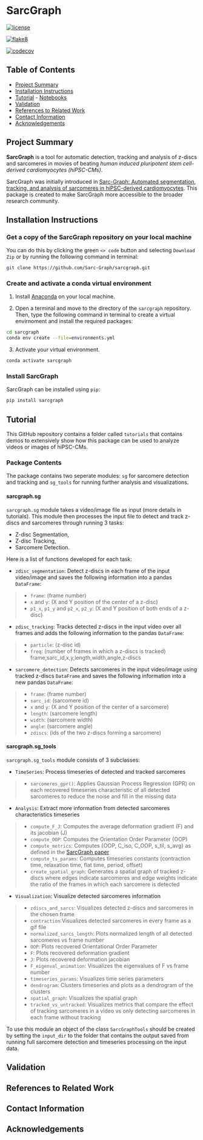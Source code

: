 # **SarcGraph**

[![license](https://img.shields.io/badge/license-MIT-green.svg)](https://github.com/Sarc-Graph/sarcgraph#license)

[![flake8](https://github.com/Sarc-Graph/sarcgraph/actions/workflows/black_flake8.yml/badge.svg)](https://github.com/Sarc-Graph/sarcgraph/actions/workflows/black_flake8.yml)

[![codecov](https://codecov.io/gh/Sarc-Graph/sarcgraph/branch/main/graph/badge.svg?token=XNE85EJ4GX)](https://codecov.io/gh/Sarc-Graph/sarcgraph)

## **Table of Contents**
* [Project Summary](#summary)
* [Installation Instructions](#install)
* [Tutorial](#tutorial) - [Notebooks](https://github.com/Sarc-Graph/sarcgraph/tree/main/tutorials)
* [Validation](#validation)
* [References to Related Work](#references)
* [Contact Information](#contact)
* [Acknowledgements](#acknowledge)

## **Project Summary** <a name="summary"></a>

**SarcGraph** is a tool for automatic detection, tracking and analysis of
z-discs and sarcomeres in movies of beating *human induced pluripotent stem
cell-derived cardiomyocytes (hiPSC-CMs)*.

SarcGraph was initially introduced in [Sarc-Graph: Automated segmentation, tracking, and analysis of sarcomeres in hiPSC-derived cardiomyocytes](https://journals.plos.org/ploscompbiol/article?id=10.1371/journal.pcbi.1009443).
This package is created to make SarcGraph more accessible to the broader
research community.

## **Installation Instructions** <a name="install"></a>

### **Get a copy of the SarcGraph repository on your local machine**

You can do this by clicking the green ``<> code`` button and selecting ``Download Zip`` or by running the following command in terminal:

```bash
git clone https://github.com/Sarc-Graph/sarcgraph.git
```

### **Create and activate a conda virtual environment**

1. Install [Anaconda](https://docs.anaconda.com/anaconda/install/) on your local machine.

2. Open a terminal and move to the directory of the ``sarcgraph`` repository. Then, type the following command in terminal to create a virtual envirnoment and install the required packages:

```bash
cd sarcgraph
conda env create --file=environments.yml
```

3. Activate your virtual environment.

```bash
conda activate sarcgraph
```

### **Install SarcGraph**

SarcGraph can be installed using ``pip``:

```bash
pip install sarcgraph
```

## **Tutorial** <a name="tutorial"></a>

This GitHub repository contains a folder called ``tutorials`` that contains demos to extensively show how this package can be used to analyze videos or images of hiPSC-CMs.

### **Package Contents** <a name="whats-in-package"></a>

The package contains two seperate modules: `sg` for sarcomere detection and tracking and `sg_tools` for running further analysis and visualizations.

#### **sarcgraph.sg** <a name="sarcgraph.py"></a>
`sarcgraph.sg` module takes a video/image file as input (more details in tutorials). This module then processes the input file to detect and track z-discs and sarcomeres through running 3 tasks:

 - Z-disc Segmentation,
 - Z-disc Tracking,
 - Sarcomere Detection.

Here is a list of functions developed for each task:

- `zdisc_segmentation`: Detect z-discs in each frame of the input video/image and saves the following information into a pandas `DataFrame`:

> - `frame`: (frame number) 
> - `x` and `y`: (X and Y position of the center of a z-disc)
> - `p1_x`, `p1_y` and `p2_x`, `p2_y`: (X and Y position of both ends of a z-disc)

- `zdisc_tracking`: Tracks detected z-discs in the input video over all frames and adds the following information to the pandas `DataFrame`:

> - `particle`: (z-disc id)
> - `freq`: (number of frames in which a z-discs is tracked)
frame,sarc_id,x,y,length,width,angle,z-discs

- `sarcomere_detection`: Detects sarcomeres in the input video/image using tracked z-discs `DataFrame` and saves the following information into a new pandas `DataFrame`:

> - `frame`: (frame number)
> - `sarc_id`: (sarcomere id)
> - `x` and `y`: (X and Y position of the center of a sarcomere)
> - `length`: (sarcomere length)
> - `width`: (sarcomere width)
> - `angle`: (sarcomere angle)
> - `zdiscs`: (ids of the two z-discs forming a sarcomere)


#### **sarcgraph.sg_tools** <a name="sarcgraph_tools.py"></a>

`sarcgraph.sg_tools` module consists of 3 subclasses:

- `TimeSeries`: Process timeseries of detected and tracked sarcomeres

> - `sarcomeres_gpr()`: Applies Gaussian Process Regression (GPR) on each recovered timeseries characteristic of all detected sarcomeres to reduce the noise and fill in the missing data

- `Analysis`: Extract more information from detected sarcomeres characteristics timeseries

> - `compute_F_J`: Computes the average deformation gradient (F) and its jacobian (J)
> - `compute_OOP`: Computes the Orientation Order Parameter (OOP)
> - `compute_metrics`: Computes {OOP, C_iso, C_OOP, s_til, s_avg} as defined in the [SarcGraph paper](https://journals.plos.org/ploscompbiol/article?id=10.1371/journal.pcbi.1009443)
> - `compute_ts_params`: Computes timeseries constants (contraction time, relaxation time, flat time, period, offset)
> - `create_spatial_graph`: Generates a spatial graph of tracked z-discs where edges indicate sarcomeres and edge weights indicate the ratio of the frames in which each sarcomere is detected

- `Visualization`: Visualize detected sarcomeres information

> - `zdiscs_and_sarcs`: Visualizes detected z-discs and sarcomeres in the chosen frame
> - `contraction`:Visualizes detected sarcomeres in every frame as a gif file
> - `normalized_sarcs_length`: Plots normalized length of all detected sarcomeres vs frame number
> - `OOP`: Plots recovered Orientational Order Parameter
> - `F`: Plots recovered deformation gradient
> - `J`: Plots recovered deformation jacobian
> - `F_eigenval_animation`: Visualizes the eigenvalues of F vs frame number
> - `timeseries_params`: Visualizes time series parameters
> - `dendrogram`: Clusters timeseries and plots as a dendrogram of the clusters
> - `spatial_graph`: Visualizes the spatial graph
> - `tracked_vs_untracked`: Visualizes metrics that compare the effect of tracking sarcomeres in a video vs only detecting sarcomeres in each frame without tracking

To use this module an object of the class `SarcGraphTools` should be created by setting the `input_dir` to the folder that contains the output saved from running full sarcomere detection and timeseries processing on the input data.

## Validation <a name="validation"></a>

## References to Related Work <a name="references"></a>

## Contact Information <a name="contact"></a>

## Acknowledgements <a name="acknowledge"></a>
